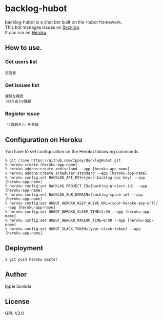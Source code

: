 # backlog-hubot

backlog-hubot is a chat bot built on the Hubot framework.  
This bot manages issues on [Backlog](http://www.backlog.jp).  
It can run on [Heroku](http://www.heroku.com).
## How to use.

### Get users list
```
担当者
```

### Get issues list
```
課題を確認
[担当者]の課題
```

### Register issue
```
『[課題名]』を登録
```


## Configuration on Heroku

You have to set configuration on the Heroku foloowing commands.

```
% git clone https://github.com/Ippey/BacklogHubot.git
% heroku create [heroku-app-name]
% heroku addons:create rediscloud --app [heroku-app-name]
% heroku addons:create scheduler:standard --app [heroku-app-name]
% heroku config:set BACKLOG_API_KEY=[your-backlog-api-key] --app [heroku-app-name]
% heroku config:set BACKLOG_PROJECT_ID=[backlog-project-id] --app [heroku-app-name]
% heroku config:set BACKLOG_SUB_DOMAIN=[backlog-space-id] --app [heroku-app-name]
% heroku config:set HUBOT_HEROKU_KEEP_ALIVE_URL=[your-heroku-app-url]/ --app [heroku-app-name]
% heroku config:set HUBOT_HEROKU_SLEEP_TIME=2:00 --app [heroku-app-name]
% heroku config:set HUBOT_HEROKU_WAKEUP_TIME=8:00 --app [heroku-app-name]
% heroku config:set HUBOT_SLACK_TOKEN=[your-slack-token] --app [heroku-app-name]
```

## Deployment

    % git push heroku master

## Author

Ippei Sumida

## License

GPL V3.0
